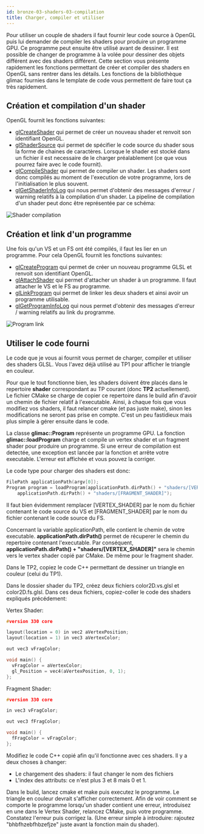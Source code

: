 ```yaml
---
id: bronze-03-shaders-03-compilation
title: Charger, compiler et utiliser
---
```


Pour utiliser un couple de shaders il faut fournir leur code source à OpenGL puis lui demander de compiler les shaders pour produire un programme GPU. Ce programme peut ensuite être utilisé avant de dessiner. Il est possible de changer de programme à la volée pour dessiner des objets différent avec des shaders différent. Cette section vous présente rapidement les fonctions permettant de créer et compiler des shaders en OpenGL sans rentrer dans les détails. Les fonctions de la bibliothèque glimac fournies dans le template de code vous permettent de faire tout ça très rapidement.

## Création et compilation d'un shader

OpenGL fournit les fonctions suivantes:

- [glCreateShader](http://docs.gl/gl4/glCreateShader) qui permet de créer un nouveau shader et renvoit son identifiant OpenGL.
- [glShaderSource](http://docs.gl/gl4/glShaderSource) qui permet de spécifier le code source du shader sous la forme de chaines de caractères. Lorsque le shader est stocké dans un fichier il est necessaire de le charger préalablement (ce que vous pourrez faire avec le code fournit).
- [glCompileShader](http://docs.gl/gl4/glCompileShader) qui permet de compiler un shader. Les shaders sont donc compilés au moment de l'execution de votre programme, lors de l'initialisation le plus souvent.
- [glGetShaderInfoLog](http://docs.gl/gl4/glGetShaderInfoLog) qui nous permet d'obtenir des messages d'erreur / warning relatifs à la compilation d'un shader.
La pipeline de compilation d'un shader peut donc être représentée par ce schéma:

![Shader compilation](/openglnoel/img/shader_compilation.svg)

## Création et link d'un programme

Une fois qu'un VS et un FS ont été compilés, il faut les lier en un programme. Pour cela OpenGL fournit les fonctions suivantes:

- [glCreateProgram](http://docs.gl/gl4/glCreateProgram) qui permet de créer un nouveau programme GLSL et renvoit son identifiant OpenGL.
- [glAttachShader](http://docs.gl/gl4/glAttachShader) qui permet d'attacher un shader à un programme. Il faut attacher le VS et le FS au programme.
- [glLinkProgram](http://docs.gl/gl4/glLinkProgram) qui permet de linker les deux shaders et ainsi avoir un programme utilisable.
- [glGetProgramInfoLog](http://docs.gl/gl4/glGetProgramInfoLog) qui nous permet d'obtenir des messages d'erreur / warning relatifs au link du programme.

![Program link](/openglnoel/img/shader_link.svg)

## Utiliser le code fourni

Le code que je vous ai fournit vous permet de charger, compiler et utiliser des shaders GLSL. Vous l'avez déjà utilisé au TP1 pour afficher le triangle en couleur.

Pour que le tout fonctionne bien, les shaders doivent être placés dans le repertoire **shader** correspondant au TP courant (donc **TP2** actuellement). Le fichier CMake se charge de copier ce repertoire dans le build afin d'avoir un chemin de fichier relatif à l'executable. Ainsi, à chaque fois que vous modifiez vos shaders, il faut relancer cmake (et pas juste make), sinon les modifications ne seront pas prise en compte. C'est un peu fastidieux mais plus simple à gérer ensuite dans le code.

La classe **glimac::Program** représente un programme GPU. La fonction **glimac::loadProgram** charge et compile un vertex shader et un fragment shader pour produire un programme. Si une erreur de compilation est detectée, une exception est lancée par la fonction et arrête votre executable. L'erreur est affichée et vous pouvez la corriger.

Le code type pour charger des shaders est donc:

```cpp
FilePath applicationPath(argv[0]);
Program program = loadProgram(applicationPath.dirPath() + "shaders/[VERTEX_SHADER]",
	applicationPath.dirPath() + "shaders/[FRAGMENT_SHADER]");
```

Il faut bien évidemment remplacer [VERTEX_SHADER] par le nom du fichier contenant le code source du VS et [FRAGMENT_SHADER] par le nom du fichier contenant le code source du FS.

Concernant la variable applicationPath, elle contient le chemin de votre executable. **applicationPath.dirPath()** permet de récuperer le chemin du repertoire contenant l'executable. Par conséquent, **applicationPath.dirPath() + "shaders/[VERTEX_SHADER]"** sera le chemin vers le vertex shader copié par CMake. De même pour le fragment shader.

<span class="badge todo"></span> Dans le TP2, copiez le code C++ permettant de dessiner un triangle en couleur (celui du TP1).

<span class="badge todo"></span> Dans le dossier shader du TP2, créez deux fichiers color2D.vs.glsl et color2D.fs.glsl. Dans ces deux fichiers, copiez-coller le code des shaders expliqués précédement:

Vertex Shader:

```cpp
#version 330 core

layout(location = 0) in vec2 aVertexPosition;
layout(location = 1) in vec3 aVertexColor;

out vec3 vFragColor;

void main() {
  vFragColor = aVertexColor;
  gl_Position = vec4(aVertexPosition, 0, 1);
};
```

Fragment Shader:

```cpp
#version 330 core

in vec3 vFragColor;

out vec3 fFragColor;

void main() {
  fFragColor = vFragColor;
};
```

<span class="badge todo"></span> Modifiez le code C++ copié afin qu'il fonctionne avec ces shaders. Il y a deux choses à changer:

- Le chargement des shaders: il faut changer le nom des fichiers
- L'index des attributs: ce n'est plus 3 et 8 mais 0 et 1.

<span class="badge todo"></span> Dans le build, lancez cmake et make puis executez le programme. Le triangle en couleur devrait s'afficher correctement. Afin de voir comment se comporte le programme lorsqu'un shader contient une erreur, introduisez en une dans le Vertex Shader, relancez CMake, puis votre programme. Constatez l'erreur puis corrigez la. (Une erreur simple à introduire: rajoutez "bhbfhzebfhbzefjze" juste avant la fonction main du shader).